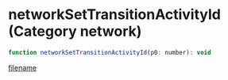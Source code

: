 # networkSetTransitionActivityId (Category network)

```js
function networkSetTransitionActivityId(p0: number): void
```

[filename](networkSetTransitionActivityId_m.md ':include')